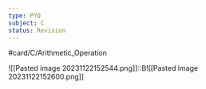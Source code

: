 ```yaml
---
type: PYQ
subject: C
status: Revision
---
```

#card/C/Arithmetic_Operation

![[Pasted image 20231122152544.png]]::B![[Pasted image 20231122152600.png]]


